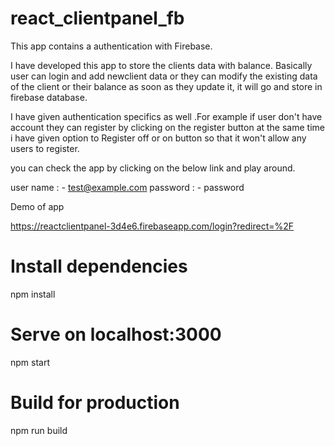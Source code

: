 # react_clientpanel_fb

This app contains a authentication with Firebase.

I have developed this app to store the clients data with balance. Basically user can login and add newclient data or they can modify the existing data of the client or their balance as soon as they update it, it will go and store in firebase database.

I have given authentication specifics as well .For example if user don't have account they can register by clicking on the register button at the same time i have given option to Register off or on button so that it won't allow any users to register.

you can check the app by clicking on the below link and play around.

user name : - test@example.com
password : - password

Demo of app

https://reactclientpanel-3d4e6.firebaseapp.com/login?redirect=%2F


# Install dependencies
npm install

# Serve on localhost:3000
npm start

# Build for production
npm run build
